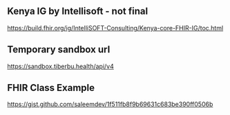 ## Kenya IG by Intellisoft - not final
https://build.fhir.org/ig/IntelliSOFT-Consulting/Kenya-core-FHIR-IG/toc.html

## Temporary sandbox url
https://sandbox.tiberbu.health/api/v4

## FHIR Class Example
https://gist.github.com/saleemdev/1f511fb8f9b69631c683be390ff0506b
